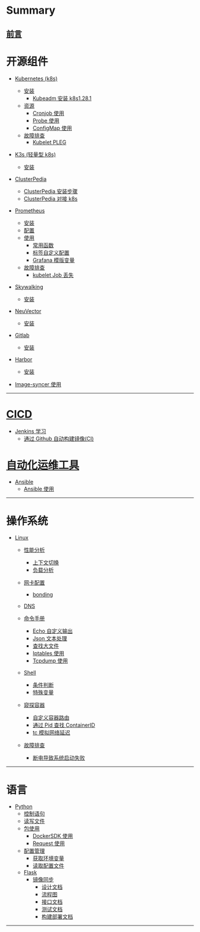 # Summary

[前言](README.md)
---

# 开源组件

- [Kubernetes (k8s)]()
  - [安装]()
    - [Kubeadm 安装 k8s1.28.1](kubernetes/k8s-install-doc.md)
  - [资源]()
    - [Cronjob 使用](kubernetes/cronjob.md)
    - [Probe 使用](kubernetes/liveness_readiness_startup.md)
    - [ConfigMap 使用](kubernetes/Configmap.md)
  - [故障排查]()
    - [Kubelet PLEG](kubernetes/kubelet-pleg-error.md)

- [K3s (轻量型 k8s)](k3s/k3s-架构篇.md)
  - [安装](k3s/k3s-安装篇.md)

- [ClusterPedia](clusterpedia/ClusterPedia-概念介绍.md)
  - [ClusterPedia 安装步骤](clusterpedia/ClusterPedia-安装步骤-v0.6.3.md)
  - [ClusterPedia 对接 k8s](clusterpedia/ClusterPedia-对接-k8s.md)

- [Prometheus](other/prometheus/prometheus.md)
  - [安装]()
  - [配置]()
  - [使用](other/prometheus/prometheus_usege.md)
    - [常用函数](other/prometheus/prometheus-query.md)
    - [标签自定义配置](other/prometheus/relabel_configs.md)
    - [Grafana 模版变量](other/prometheus/grafana.md)
  - [故障排查](other/prometheus/troubleshooting.md)
    - [kubelet Job 丢失](other/prometheus/kubelet-job-missing.md)

- [Skywalking](other/skywalking/what_is_skywalking.md)
  - [安装](other/skywalking/skywalking_install.md)

- [NeuVector](other/neuvector/what_is_neuvector.md)
  - [安装](other/neuvector/neuvector_install.md)

- [Gitlab]()
  - [安装](other/gitlab/gitlab_install.md)

- [Harbor]()
  - [安装](other/harbor/harbor-install-doc.md)

- [Image-syncer 使用](other/imagesyncer/image-syncer.md)
---

# [CICD]()

- [Jenkins 学习]()
  - [通过 Github 自动构建镜像(CI)](other/jenkins/autobuildimg.md)

# [自动化运维工具]()

- [Ansible]()
  - [Ansible 使用](ansible/ansible.md)
---

# 操作系统

- [Linux]()
  - [性能分析]()
    - [上下文切换](linux/cpu_上下文切换.md)
    - [负载分析](linux/cpu_Load_Average分析.md)

  - [网卡配置]()
    - [bonding](linux/binding.md)
  - [DNS](linux/dns.md)
  - [命令手册]()
    - [Echo 自定义输出](linux/echo定制脚本输出颜色.md)
    - [Json 文本处理](linux/json_jq.md)
    - [查找大文件](linux/linux_find_du_mv_delete.md)
    - [Iptables 使用](linux/iptables.md)
    - [Tcpdump 使用](linux/tcpdump.md)
  - [Shell](linux/shell.md)
    - [条件判断](linux/shell_condition.md)
    - [特殊变量](linux/shell_variable.md)
  - [窥探容器]()
    - [自定义容器路由](linux/container_addroutes.md)
    - [通过 Pid 查找 ContainerID](linux/pidstat_vs_ps.md)
    - [tc 模拟网络延迟](linux/container_use_tc.md)
  - [故障排查](linux/troubleshooting.md)
    - [断电导致系统启动失败](linux/startupFailed.md)
---

# 语言
 
- [Python]()
  - [控制语句](python/流程控制语句.md)
  - [读写文件](python/python读写文件.md)
  - [包使用]()
    - [DockerSDK 使用](python/docker_sdk_used.md)
    - [Request 使用](python/requests.md)
  - [配置管理](python/python_configmgmt.md)
    - [获取环境变量](python/python_getenv.md)
    - [读取配置文件](python/python_getconfig.md)
  - [Flask](python/restful_api_doc.md)
    - [镜像同步]()
      - [设计文档]()
      - [流程图]()
      - [接口文档]()
      - [测试文档]()
      - [构建部署文档]()
---

